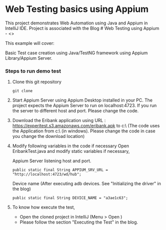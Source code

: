 # Web Testing basics using Appium

This project demonstrates Web Automation using Java and Appium in IntelliJ IDE.
Project is associated with the Blog  # Web Testing using Appium - <>

This example will cover:

Basic Test case creation using Java/TestNG framework using Appium Library/Appium Server.

### Steps to run demo test

1. Clone this git repository

	```
	git clone
	```

2. Start Appium Server using Appium Desktop installed in your PC.
   The project expects the Appium Server to run on localhost:4723. If you run the server to different host and port. Please change the code.

3. Download the Eribank application using URL : https://experitest.s3.amazonaws.com/eribank.apk to c:\\  (The code uses the Application from c:\\ (in windows). Please change the code in case you   change the download location)

4. Modify following variables in the code if necessary
   Open EribankTest.java and modify static variables if necessary,

      Appium Server listening host and port.

      ```
      public static final String APPIUM_SRV_URL = "http://localhost:4723/wd/hub";
      ```

      Device name (After executing adb devices. See "Initializing the driver" in the blog)

      ```
      public static final String DEVICE_NAME = "a3ae1c63";
      ```


5. To know how execute the test,
      * Open the cloned project in IntelliJ (Menu > Open )
      * Please follow the section "Executing the Test" in the blog.

